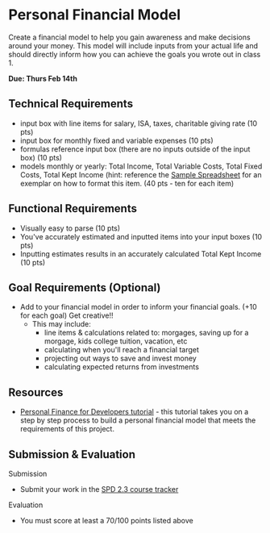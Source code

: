 # Personal Financial Model

Create a financial model to help you gain awareness and make decisions around your money. This model will include inputs from your actual life and should directly inform how you can achieve the goals you wrote out in class 1.

**Due: Thurs Feb 14th**

## Technical Requirements
- input box with line items for salary, ISA, taxes, charitable giving rate (10 pts)
- input box for monthly fixed and variable expenses (10 pts)
- formulas reference input box (there are no inputs outside of the input box) (10 pts)
- models monthly or yearly: Total Income, Total Variable Costs, Total Fixed Costs, Total Kept Income (hint: reference the [Sample Spreadsheet](https://docs.google.com/spreadsheets/d/1sTn7VpVVeW7kN1H-ova-gztEiWP62s8Qw-uIAQN-jNE/edit#gid=2129061068) for an exemplar on how to format this item. (40 pts - ten for each item)

## Functional Requirements
- Visually easy to parse (10 pts)
- You've accurately estimated and inputted items into your input boxes (10 pts)
- Inputting estimates results in an accurately calculated Total Kept Income (10 pts)

## Goal Requirements (Optional)
- Add to your financial model in order to inform your financial goals. (+10 for each goal) Get creative!! 
  - This may include:
    - line items & calculations related to: morgages, saving up for a morgage, kids college tuition, vacation, etc
    - calculating when you'll reach a financial target
    - projecting out ways to save and invest money
    - calculating expected returns from investments

## Resources
- [Personal Finance for Developers tutorial](https://www.makeschool.com/academy/track/personal-finance-jx8) - this tutorial takes you on a step by step process to build a personal financial model that meets the requirements of this project.

## Submission & Evaluation 

Submission

- Submit your work in the [SPD 2.3 course tracker](https://docs.google.com/spreadsheets/d/1mFMo8xpYxV71TOo-o4wDxT4ruJC5iBotJwQCCS1UgrA/edit#gid=1132648801)

Evaluation

- You must score at least a 70/100 points listed above

